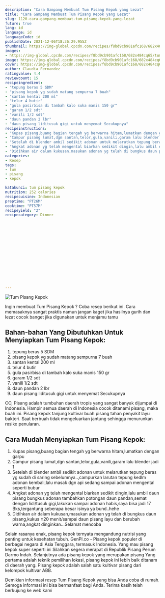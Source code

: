 ```yaml
---
description: "Cara Gampang Membuat Tum Pisang Kepok yang Lezat"
title: "Cara Gampang Membuat Tum Pisang Kepok yang Lezat"
slug: 1120-cara-gampang-membuat-tum-pisang-kepok-yang-lezat
future: true
lang: id
language: id
languageCode: id
publishDate: 2021-12-06T18:36:29.955Z 
thumbnail: https://img-global.cpcdn.com/recipes/f8bd9cb901afc168/682x484cq65/tum-pisang-kepok-foto-resep-utama.webp
images:
- https://img-global.cpcdn.com/recipes/f8bd9cb901afc168/682x484cq65/tum-pisang-kepok-foto-resep-utama.webp
image: https://img-global.cpcdn.com/recipes/f8bd9cb901afc168/682x484cq65/tum-pisang-kepok-foto-resep-utama.webp
cover: https://img-global.cpcdn.com/recipes/f8bd9cb901afc168/682x484cq65/tum-pisang-kepok-foto-resep-utama.webp
author: Claudia Fernandez
ratingvalue: 4.4
reviewcount: 15
recipeingredient:
- "tepung beras 5 SDM"
- "pisang kepok yg sudah matang sempurna 7 buah"
- "santan kental 200 ml"
- "telur 4 butir"
- "gula pasirbisa di tambah kalo suka manis 150 gr"
- "garam 1/2 sdt"
- "vanili 1/2 sdt"
- "daun pandan 2 lbr"
- "daun pisang liditusuk gigi untuk menyemat Secukupnya"
recipeinstructions:
- "Kupas pisang,buang bagian tengah yg berwarna hitam,lumatkan dengan garpu"
- "Campur pisang lumat,dgn santan,telor,gula,vanili,garam lalu blender jadi 1"
- "Setelah di blender ambil sedikit adonan untuk melarutkan tepung beras yg sudah di saring sebelumnya..,campurkan larutan tepung kedlm adonan kembali,lalu masak dgn api sedang sampai adonan mengental seperti bubur"
- "Angkat adonan yg telah mengental biarkan sedikit dingin,lalu ambil daun pisang bungkus adonan tambahkan potongan daun pandan,semat dengan lidi/tusuk gigi,lakukan sampai adonan habis,saya bisa jadi 17 Bks,tergantung seberapa besar isinya ya bund..hehe"
- "Didihkan air dalam kukusan,masukan adonan yg telah di bungkus daun pisang,kukus ±20 menit/sampai daun pisang layu dan berubah warna,angkat dinginkan...Selamat mencoba"
categories:
- Resep
tags:
- tum
- pisang
- kepok

katakunci: tum pisang kepok 
nutrition: 252 calories
recipecuisine: Indonesian
preptime: "PT26M"
cooktime: "PT57M"
recipeyield: "2"
recipecategory: Dinner


     
    
    
    
    
    
    
    
    
    
    
      
    
---
```



![Tum Pisang Kepok](https://img-global.cpcdn.com/recipes/f8bd9cb901afc168/682x484cq65/tum-pisang-kepok-foto-resep-utama.webp)

Ingin membuat Tum Pisang Kepok ? Coba resep berikut ini. Cara memasaknya sangat praktis namun jangan kaget jika hasilnya gurih dan lezat cocok banget jika digunakan untuk menjamu tamu

<!--inarticleads1-->

## Bahan-bahan Yang Dibutuhkan Untuk Menyiapkan Tum Pisang Kepok:

1. tepung beras 5 SDM
1. pisang kepok yg sudah matang sempurna 7 buah
1. santan kental 200 ml
1. telur 4 butir
1. gula pasirbisa di tambah kalo suka manis 150 gr
1. garam 1/2 sdt
1. vanili 1/2 sdt
1. daun pandan 2 lbr
1. daun pisang liditusuk gigi untuk menyemat Secukupnya

CO, Pisang adalah tumbuhan daerah tropis yang sangat banyak dijumpai di Indonesia. Hampir semua daerah di Indonesia cocok ditanami pisang, maka buah ini. Pisang kepok tanjung kultivar buah pisang tahan penyakit layu bakteri. Saat berbuah tidak mengeluarkan jantung sehingga menurunkan resiko penularan. 

<!--inarticleads2-->

## Cara Mudah Menyiapkan Tum Pisang Kepok:

1. Kupas pisang,buang bagian tengah yg berwarna hitam,lumatkan dengan garpu
1. Campur pisang lumat,dgn santan,telor,gula,vanili,garam lalu blender jadi 1
1. Setelah di blender ambil sedikit adonan untuk melarutkan tepung beras yg sudah di saring sebelumnya..,campurkan larutan tepung kedlm adonan kembali,lalu masak dgn api sedang sampai adonan mengental seperti bubur
1. Angkat adonan yg telah mengental biarkan sedikit dingin,lalu ambil daun pisang bungkus adonan tambahkan potongan daun pandan,semat dengan lidi/tusuk gigi,lakukan sampai adonan habis,saya bisa jadi 17 Bks,tergantung seberapa besar isinya ya bund..hehe
1. Didihkan air dalam kukusan,masukan adonan yg telah di bungkus daun pisang,kukus ±20 menit/sampai daun pisang layu dan berubah warna,angkat dinginkan...Selamat mencoba


Selain rasanya enak, pisang kepok ternyata mengandung nutrisi yang penting untuk kesehatan tubuh. GenPI.co - Pisang kepok populer di berbagai negara di Asia Tenggara, termasuk Indonesia. Yang mau pisang kepok super seperti ini Silahkan segera merapat di Republik Pisang Perum Darmo Indah. Selanjutnya ada pisang kepok yang merupakan pisang Yang pertama adalah teknik pemilihan lokasi, pisang kepok ini lebih baik ditanam di daerah yang. Pisang kepok adalah salah satu kultivar pisang dari kelompok kultivar ABB. 

Demikian informasi  resep Tum Pisang Kepok   yang bisa Anda coba di rumah. Semoga informasi ini bisa bermanfaat bagi Anda. Terima kasih telah berkujung ke web kami
